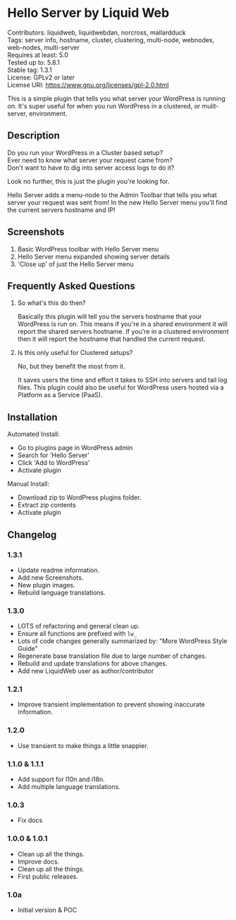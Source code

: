 # Hello Server by Liquid Web
Contributors: liquidweb, liquidwebdan, norcross, mallardduck  
Tags: server info, hostname, cluster, clustering, multi-node, webnodes, web-nodes, multi-server  
Requires at least: 5.0  
Tested up to: 5.8.1  
Stable tag: 1.3.1  
License: GPLv2 or later  
License URI: https://www.gnu.org/licenses/gpl-2.0.html

This is a simple plugin that tells you what server your WordPress is running on. It's super useful for when you run WordPress in a clustered, or mulit-server, environment.

## Description

Do you run your WordPress in a Cluster based setup?  
Ever need to know what server your request came from?  
Don't want to have to dig into server access logs to do it?  

Look no further, this is just the plugin you're looking for.

Hello Server adds a menu-node to the Admin Toolbar that tells you what server your request was sent from! In the new Hello Server menu you'll find the current servers hostname and IP!

## Screenshots

1. Basic WordPress toolbar with Hello Server menu
2. Hello Server menu expanded showing server details
3. 'Close up' of just the Hello Server menu

## Frequently Asked Questions

1. So what's this do then?

    Basically this plugin will tell you the servers hostname that your WordPress is run on. This means if you're in a shared environment it will report the shared servers hostname. If you're in a clustered environment then it will report the hostname that handled the current request.

2. Is this only useful for Clustered setups?

    No, but they benefit the most from it.

    It saves users the time and effort it takes to SSH into servers and tail log files. This plugin could also be useful for WordPress users hosted via a Platform as a Service (PaaS).

## Installation

Automated Install:

*   Go to plugins page in WordPress admin
*   Search for 'Hello Server'
*   Click 'Add to WordPress'
*   Activate plugin

Manual Install:

*   Download zip to WordPress plugins folder.
*   Extract zip contents
*   Activate plugin

## Changelog

### 1.3.1

* Update readme information.
* Add new Screenshots.
* New plugin images.
* Rebuild language translations.

### 1.3.0

* LOTS of refactoring and general clean up.
* Ensure all functions are prefixed with `lw_`
* Lots of code changes generally summarized by: "More WordPress Style Guide"
* Regenerate base translation file due to large number of changes.
* Rebuild and update translations for above changes.
* Add new LiquidWeb user as author/contributor

### 1.2.1

*   Improve transient implementation to prevent showing inaccurate information.

### 1.2.0

*   Use transient to make things a little snappier.

### 1.1.0 & 1.1.1

*   Add support for l10n and i18n.
*   Add multiple language translations.

### 1.0.3

*   Fix docs

### 1.0.0 & 1.0.1

*   Clean up all the things.
*   Improve docs.
*   Clean up all the things.
*   First public releases.

### 1.0a

*   Initial version & POC
